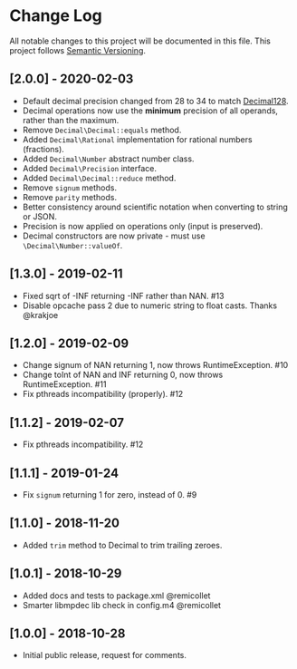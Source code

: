 # Change Log
All notable changes to this project will be documented in this file.
This project follows [Semantic Versioning](http://semver.org/).

## [2.0.0] - 2020-02-03
- Default decimal precision changed from 28 to 34 to match [Decimal128](https://en.wikipedia.org/wiki/Decimal128_floating-point_format).
- Decimal operations now use the **minimum** precision of all operands, rather than the maximum.
- Remove `Decimal\Decimal::equals` method.
- Added `Decimal\Rational` implementation for rational numbers (fractions).
- Added `Decimal\Number` abstract number class.
- Added `Decimal\Precision` interface.
- Added `Decimal\Decimal::reduce` method.
- Remove `signum` methods.
- Remove `parity` methods.
- Better consistency around scientific notation when converting to string or JSON.
- Precision is now applied on operations only (input is preserved).
- Decimal constructors are now private - must use `\Decimal\Number::valueOf`.

## [1.3.0] - 2019-02-11
- Fixed sqrt of -INF returning -INF rather than NAN. #13
- Disable opcache pass 2 due to numeric string to float casts. Thanks @krakjoe

## [1.2.0] - 2019-02-09
- Change signum of NAN returning 1, now throws RuntimeException. #10
- Change toInt of NAN and INF returning 0, now throws RuntimeException. #11
- Fix pthreads incompatibility (properly). #12

## [1.1.2] - 2019-02-07
- Fix pthreads incompatibility. #12

## [1.1.1] - 2019-01-24
- Fix `signum` returning 1 for zero, instead of 0. #9

## [1.1.0] - 2018-11-20
- Added `trim` method to Decimal to trim trailing zeroes.

## [1.0.1] - 2018-10-29
- Added docs and tests to package.xml @remicollet
- Smarter libmpdec lib check in config.m4 @remicollet

## [1.0.0] - 2018-10-28
- Initial public release, request for comments.
